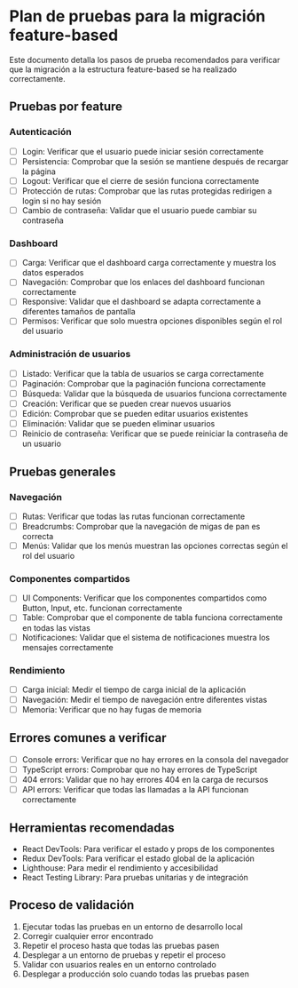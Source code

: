 # Plan de pruebas para la migración feature-based

Este documento detalla los pasos de prueba recomendados para verificar que la migración a la estructura feature-based se ha realizado correctamente.

## Pruebas por feature

### Autenticación

- [ ] Login: Verificar que el usuario puede iniciar sesión correctamente
- [ ] Persistencia: Comprobar que la sesión se mantiene después de recargar la página
- [ ] Logout: Verificar que el cierre de sesión funciona correctamente
- [ ] Protección de rutas: Comprobar que las rutas protegidas redirigen a login si no hay sesión
- [ ] Cambio de contraseña: Validar que el usuario puede cambiar su contraseña

### Dashboard

- [ ] Carga: Verificar que el dashboard carga correctamente y muestra los datos esperados
- [ ] Navegación: Comprobar que los enlaces del dashboard funcionan correctamente
- [ ] Responsive: Validar que el dashboard se adapta correctamente a diferentes tamaños de pantalla
- [ ] Permisos: Verificar que solo muestra opciones disponibles según el rol del usuario

### Administración de usuarios

- [ ] Listado: Verificar que la tabla de usuarios se carga correctamente
- [ ] Paginación: Comprobar que la paginación funciona correctamente
- [ ] Búsqueda: Validar que la búsqueda de usuarios funciona correctamente
- [ ] Creación: Verificar que se pueden crear nuevos usuarios
- [ ] Edición: Comprobar que se pueden editar usuarios existentes
- [ ] Eliminación: Validar que se pueden eliminar usuarios
- [ ] Reinicio de contraseña: Verificar que se puede reiniciar la contraseña de un usuario

## Pruebas generales

### Navegación

- [ ] Rutas: Verificar que todas las rutas funcionan correctamente
- [ ] Breadcrumbs: Comprobar que la navegación de migas de pan es correcta
- [ ] Menús: Validar que los menús muestran las opciones correctas según el rol del usuario

### Componentes compartidos

- [ ] UI Components: Verificar que los componentes compartidos como Button, Input, etc. funcionan correctamente
- [ ] Table: Comprobar que el componente de tabla funciona correctamente en todas las vistas
- [ ] Notificaciones: Validar que el sistema de notificaciones muestra los mensajes correctamente

### Rendimiento

- [ ] Carga inicial: Medir el tiempo de carga inicial de la aplicación
- [ ] Navegación: Medir el tiempo de navegación entre diferentes vistas
- [ ] Memoria: Verificar que no hay fugas de memoria

## Errores comunes a verificar

- [ ] Console errors: Verificar que no hay errores en la consola del navegador
- [ ] TypeScript errors: Comprobar que no hay errores de TypeScript
- [ ] 404 errors: Validar que no hay errores 404 en la carga de recursos
- [ ] API errors: Verificar que todas las llamadas a la API funcionan correctamente

## Herramientas recomendadas

- React DevTools: Para verificar el estado y props de los componentes
- Redux DevTools: Para verificar el estado global de la aplicación
- Lighthouse: Para medir el rendimiento y accesibilidad
- React Testing Library: Para pruebas unitarias y de integración

## Proceso de validación

1. Ejecutar todas las pruebas en un entorno de desarrollo local
2. Corregir cualquier error encontrado
3. Repetir el proceso hasta que todas las pruebas pasen
4. Desplegar a un entorno de pruebas y repetir el proceso
5. Validar con usuarios reales en un entorno controlado
6. Desplegar a producción solo cuando todas las pruebas pasen
